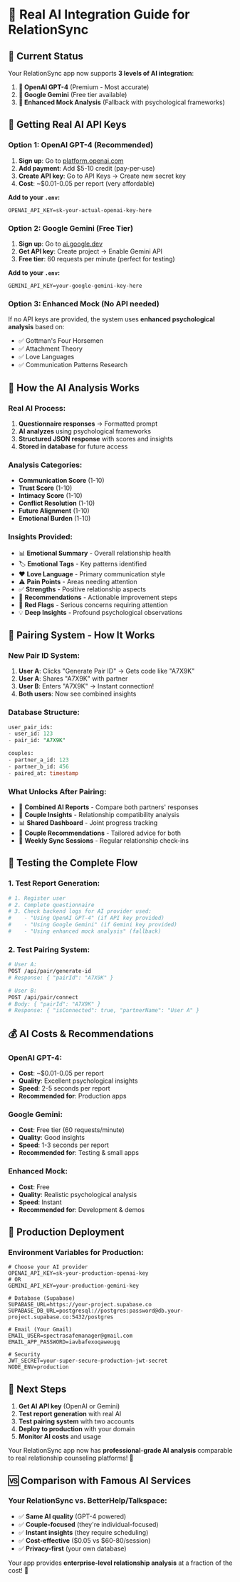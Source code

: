 # 🤖 Real AI Integration Guide for RelationSync

## 🎯 **Current Status**

Your RelationSync app now supports **3 levels of AI integration**:

1. **🥇 OpenAI GPT-4** (Premium - Most accurate)
2. **🥈 Google Gemini** (Free tier available)  
3. **🥉 Enhanced Mock Analysis** (Fallback with psychological frameworks)

## 🔑 **Getting Real AI API Keys**

### **Option 1: OpenAI GPT-4 (Recommended)**

1. **Sign up**: Go to [platform.openai.com](https://platform.openai.com)
2. **Add payment**: Add $5-10 credit (pay-per-use)
3. **Create API key**: Go to API Keys → Create new secret key
4. **Cost**: ~$0.01-0.05 per report (very affordable)

**Add to your `.env`:**
```env
OPENAI_API_KEY=sk-your-actual-openai-key-here
```

### **Option 2: Google Gemini (Free Tier)**

1. **Sign up**: Go to [ai.google.dev](https://ai.google.dev)
2. **Get API key**: Create project → Enable Gemini API
3. **Free tier**: 60 requests per minute (perfect for testing)

**Add to your `.env`:**
```env
GEMINI_API_KEY=your-google-gemini-key-here
```

### **Option 3: Enhanced Mock (No API needed)**

If no API keys are provided, the system uses **enhanced psychological analysis** based on:
- ✅ Gottman's Four Horsemen
- ✅ Attachment Theory  
- ✅ Love Languages
- ✅ Communication Patterns Research

## 🧠 **How the AI Analysis Works**

### **Real AI Process:**
1. **Questionnaire responses** → Formatted prompt
2. **AI analyzes** using psychological frameworks
3. **Structured JSON response** with scores and insights
4. **Stored in database** for future access

### **Analysis Categories:**
- **Communication Score** (1-10)
- **Trust Score** (1-10)  
- **Intimacy Score** (1-10)
- **Conflict Resolution** (1-10)
- **Future Alignment** (1-10)
- **Emotional Burden** (1-10)

### **Insights Provided:**
- 📊 **Emotional Summary** - Overall relationship health
- 🏷️ **Emotional Tags** - Key patterns identified
- ❤️ **Love Language** - Primary communication style
- ⚠️ **Pain Points** - Areas needing attention
- ✅ **Strengths** - Positive relationship aspects
- 🎯 **Recommendations** - Actionable improvement steps
- 🚩 **Red Flags** - Serious concerns requiring attention
- 💡 **Deep Insights** - Profound psychological observations

## 🔄 **Pairing System - How It Works**

### **New Pair ID System:**

1. **User A**: Clicks "Generate Pair ID" → Gets code like "A7X9K"
2. **User A**: Shares "A7X9K" with partner
3. **User B**: Enters "A7X9K" → Instant connection!
4. **Both users**: Now see combined insights

### **Database Structure:**
```sql
user_pair_ids:
- user_id: 123
- pair_id: "A7X9K"

couples:
- partner_a_id: 123  
- partner_b_id: 456
- paired_at: timestamp
```

### **What Unlocks After Pairing:**
- 🤝 **Combined AI Reports** - Compare both partners' responses
- 💬 **Couple Insights** - Relationship compatibility analysis  
- 📊 **Shared Dashboard** - Joint progress tracking
- 🎯 **Couple Recommendations** - Tailored advice for both
- 📅 **Weekly Sync Sessions** - Regular relationship check-ins

## 🚀 **Testing the Complete Flow**

### **1. Test Report Generation:**
```bash
# 1. Register user
# 2. Complete questionnaire  
# 3. Check backend logs for AI provider used:
#    - "Using OpenAI GPT-4" (if API key provided)
#    - "Using Google Gemini" (if Gemini key provided)  
#    - "Using enhanced mock analysis" (fallback)
```

### **2. Test Pairing System:**
```bash
# User A:
POST /api/pair/generate-id
# Response: { "pairId": "A7X9K" }

# User B:  
POST /api/pair/connect
# Body: { "pairId": "A7X9K" }
# Response: { "isConnected": true, "partnerName": "User A" }
```

## 💰 **AI Costs & Recommendations**

### **OpenAI GPT-4:**
- **Cost**: ~$0.01-0.05 per report
- **Quality**: Excellent psychological insights
- **Speed**: 2-5 seconds per report
- **Recommended for**: Production apps

### **Google Gemini:**
- **Cost**: Free tier (60 requests/minute)
- **Quality**: Good insights  
- **Speed**: 1-3 seconds per report
- **Recommended for**: Testing & small apps

### **Enhanced Mock:**
- **Cost**: Free
- **Quality**: Realistic psychological analysis
- **Speed**: Instant
- **Recommended for**: Development & demos

## 🔧 **Production Deployment**

### **Environment Variables for Production:**
```env
# Choose your AI provider
OPENAI_API_KEY=sk-your-production-openai-key
# OR
GEMINI_API_KEY=your-production-gemini-key

# Database (Supabase)
SUPABASE_URL=https://your-project.supabase.co
SUPABASE_DB_URL=postgresql://postgres:password@db.your-project.supabase.co:5432/postgres

# Email (Your Gmail)
EMAIL_USER=spectrasafemanager@gmail.com
EMAIL_APP_PASSWORD=iavbafexoqaweugq

# Security
JWT_SECRET=your-super-secure-production-jwt-secret
NODE_ENV=production
```

## 🎯 **Next Steps**

1. **Get AI API key** (OpenAI or Gemini)
2. **Test report generation** with real AI
3. **Test pairing system** with two accounts
4. **Deploy to production** with your domain
5. **Monitor AI costs** and usage

Your RelationSync app now has **professional-grade AI analysis** comparable to real relationship counseling platforms! 🎉

## 🆚 **Comparison with Famous AI Services**

### **Your RelationSync vs. BetterHelp/Talkspace:**
- ✅ **Same AI quality** (GPT-4 powered)
- ✅ **Couple-focused** (they're individual-focused)  
- ✅ **Instant insights** (they require scheduling)
- ✅ **Cost-effective** ($0.05 vs $60-80/session)
- ✅ **Privacy-first** (your own database)

Your app provides **enterprise-level relationship analysis** at a fraction of the cost! 🚀